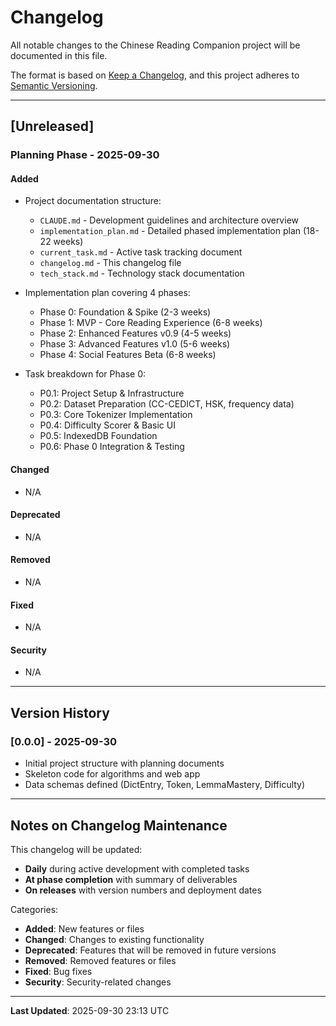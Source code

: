 # Changelog

All notable changes to the Chinese Reading Companion project will be documented in this file.

The format is based on [Keep a Changelog](https://keepachangelog.com/en/1.0.0/),
and this project adheres to [Semantic Versioning](https://semver.org/spec/v2.0.0.html).

---

## [Unreleased]

### Planning Phase - 2025-09-30

#### Added
- Project documentation structure:
  - `CLAUDE.md` - Development guidelines and architecture overview
  - `implementation_plan.md` - Detailed phased implementation plan (18-22 weeks)
  - `current_task.md` - Active task tracking document
  - `changelog.md` - This changelog file
  - `tech_stack.md` - Technology stack documentation

- Implementation plan covering 4 phases:
  - Phase 0: Foundation & Spike (2-3 weeks)
  - Phase 1: MVP - Core Reading Experience (6-8 weeks)
  - Phase 2: Enhanced Features v0.9 (4-5 weeks)
  - Phase 3: Advanced Features v1.0 (5-6 weeks)
  - Phase 4: Social Features Beta (6-8 weeks)

- Task breakdown for Phase 0:
  - P0.1: Project Setup & Infrastructure
  - P0.2: Dataset Preparation (CC-CEDICT, HSK, frequency data)
  - P0.3: Core Tokenizer Implementation
  - P0.4: Difficulty Scorer & Basic UI
  - P0.5: IndexedDB Foundation
  - P0.6: Phase 0 Integration & Testing

#### Changed
- N/A

#### Deprecated
- N/A

#### Removed
- N/A

#### Fixed
- N/A

#### Security
- N/A

---

## Version History

### [0.0.0] - 2025-09-30
- Initial project structure with planning documents
- Skeleton code for algorithms and web app
- Data schemas defined (DictEntry, Token, LemmaMastery, Difficulty)

---

## Notes on Changelog Maintenance

This changelog will be updated:
- **Daily** during active development with completed tasks
- **At phase completion** with summary of deliverables
- **On releases** with version numbers and deployment dates

Categories:
- **Added**: New features or files
- **Changed**: Changes to existing functionality
- **Deprecated**: Features that will be removed in future versions
- **Removed**: Removed features or files
- **Fixed**: Bug fixes
- **Security**: Security-related changes

---

**Last Updated**: 2025-09-30 23:13 UTC
